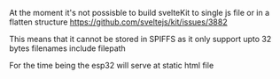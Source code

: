 At the moment it's not possisble to build svelteKit to single js file or in a flatten structure
https://github.com/sveltejs/kit/issues/3882

This means that it cannot be stored in SPIFFS as it only support upto 32 bytes filenames include filepath

For the time being the esp32 will serve at static html file
